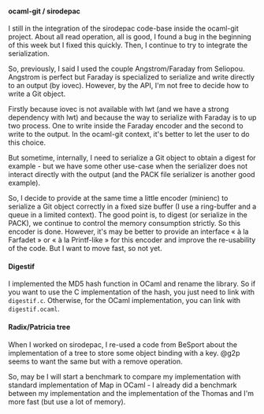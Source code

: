 #### ocaml-git / sirodepac

I still in the integration of the sirodepac code-base inside the ocaml-git
project. About all read operation, all is good, I found a bug in the beginning
of this week but I fixed this quickly. Then, I continue to try to integrate the
serialization.

So, previously, I said I used the couple Angstrom/Faraday from Seliopou.
Angstrom is perfect but Faraday is specialized to serialize and write directly
to an output (by iovec). However, by the API, I'm not free to decide how to write a Git object.

Firstly because iovec is not available with lwt (and we have a strong dependency
with lwt) and because the way to serialize with Faraday is to up two process.
One to write inside the Faraday encoder and the second to write to the output.
In the ocaml-git context, it's better to let the user to do this choice.

But sometime, internally, I need to serialize a Git object to obtain a digest
for example - but we have some other use-case when the serializer does not
interact directly with the output (and the PACK file serializer is another good
example).

So, I decide to provide at the same time a little encoder (minienc) to serialize
a Git object correctly in a fixed size buffer (I use a ring-buffer and a queue
in a limited context). The good point is, to digest (or serialize in the PACK),
we continue to control the memory consumption strictly. So this encoder is done.
However, it's may be better to provide an interface « à la Farfadet » or « à la
Printf-like » for this encoder and improve the re-usability of the code. But I
want to move fast, so not yet.

#### Digestif

I implemented the MD5 hash function in OCaml and rename the library. So if you
want to use the C implementation of the hash, you just need to link with
`digestif.c`. Otherwise, for the OCaml implementation, you can link with
`digestif.ocaml`.

#### Radix/Patricia tree

When I worked on sirodepac, I re-used a code from BeSport about the
implementation of a tree to store some object binding with a key. @g2p seems to
want the same but with a remove operation.

So, may be I will start a benchmark to compare my implementation with standard
implementation of Map in OCaml - I already did a benchmark between my
implementation and the implementation of the Thomas and I'm more fast (but use a
lot of memory).
